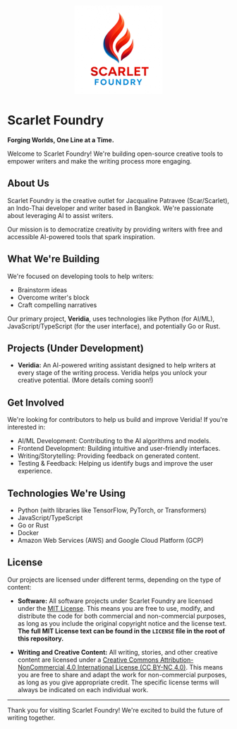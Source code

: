 <p align="center">
  <img src="https://raw.githubusercontent.com/ScarletFoundry/.github/main/logo.png" alt="Scarlet Foundry Logo" width="200px" height="auto">
</p>

# Scarlet Foundry

**Forging Worlds, One Line at a Time.**

Welcome to Scarlet Foundry! We're building open-source creative tools to empower writers and make the writing process more engaging.

## About Us

Scarlet Foundry is the creative outlet for Jacqualine Patravee (Scar/Scarlet), an Indo-Thai developer and writer based in Bangkok. We're passionate about leveraging AI to assist writers.

Our mission is to democratize creativity by providing writers with free and accessible AI-powered tools that spark inspiration.

## What We're Building

We're focused on developing tools to help writers:

*   Brainstorm ideas
*   Overcome writer's block
*   Craft compelling narratives

Our primary project, **Veridia**, uses technologies like Python (for AI/ML), JavaScript/TypeScript (for the user interface), and potentially Go or Rust.

## Projects (Under Development)

*   **Veridia:** An AI-powered writing assistant designed to help writers at every stage of the writing process. Veridia helps you unlock your creative potential. (More details coming soon!)

## Get Involved

We're looking for contributors to help us build and improve Veridia! If you're interested in:

*   AI/ML Development: Contributing to the AI algorithms and models.
*   Frontend Development: Building intuitive and user-friendly interfaces.
*   Writing/Storytelling: Providing feedback on generated content.
*   Testing & Feedback: Helping us identify bugs and improve the user experience.

## Technologies We're Using

*   Python (with libraries like TensorFlow, PyTorch, or Transformers)
*   JavaScript/TypeScript
*   Go or Rust
*   Docker
*   Amazon Web Services (AWS) and Google Cloud Platform (GCP)

## License

Our projects are licensed under different terms, depending on the type of content:

*   **Software:** All software projects under Scarlet Foundry are licensed under the [MIT License](../LICENSE). This means you are free to use, modify, and distribute the code for both commercial and non-commercial purposes, as long as you include the original copyright notice and the license text.  **The full MIT License text can be found in the `LICENSE` file in the root of this repository.**

*   **Writing and Creative Content:** All writing, stories, and other creative content are licensed under a [Creative Commons Attribution-NonCommercial 4.0 International License (CC BY-NC 4.0)](http://creativecommons.org/licenses/by-nc/4.0/). This means you are free to share and adapt the work for non-commercial purposes, as long as you give appropriate credit. The specific license terms will always be indicated on each individual work.

---

Thank you for visiting Scarlet Foundry! We're excited to build the future of writing together.

